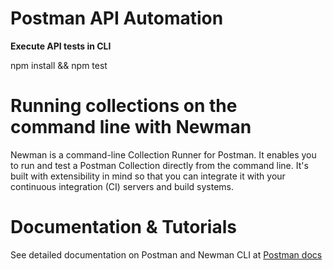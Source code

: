 # Postman API Automation

<b> Execute API tests in CLI</b>

npm install && npm test

# Running collections on the command line with Newman

Newman is a command-line Collection Runner for Postman. It enables you to run and test a Postman Collection directly from the command line. It's built with extensibility in mind so that you can integrate it with your continuous integration (CI) servers and build systems.


# Documentation & Tutorials

See detailed documentation on Postman and Newman CLI at <a href="https://learning.postman.com/docs/collections/using-newman-cli/command-line-integration-with-newman/">Postman docs</a> 

